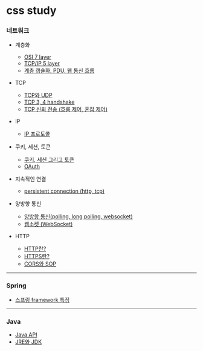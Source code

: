 # css study


### 네트워크
- 계층화
  - [OSI 7 layer](https://github.com/q6801/study/blob/main/CS/Network/OSI%207%20layer.md)
  - [TCP/IP 5 layer](https://github.com/q6801/study/blob/main/CS/Network/TCP%20IP%205%20layer.md)
  - [계층 캡슐화, PDU, 웹 통신 흐름](https://github.com/q6801/study/blob/main/CS/Network/Network%20flow.md)

- TCP
  - [TCP와 UDP](https://github.com/q6801/study/blob/main/CS/Network/TCP%20and%20UDP.md)
  - [TCP 3, 4 handshake](https://github.com/q6801/study/blob/main/CS/Network/TCP%203%2C%204%20handshake.md)
  - [TCP 신뢰 전송 (흐름 제어, 혼잡 제어)](https://github.com/q6801/study/blob/main/CS/Network/TCP%20reliable%20delivery.md)

- IP
  - [IP 프로토콜](https://github.com/q6801/study/blob/main/CS/Network/Ip%20protocol.md)

- 쿠키, 세션, 토큰
  - [쿠키, 세션 그리고 토큰](https://github.com/q6801/study/blob/main/CS/Network/Cookie%2C%20Session%2C%20Token.md)
  - [OAuth](https://github.com/q6801/study/blob/main/CS/Network/OAuth.md)
- 지속적인 연결
  - [persistent connection (http, tcp)](https://github.com/q6801/study/blob/main/CS/Network/Persistent%20Connection.md)
- 양방향 통신  
  - [양방향 통신(polling, long polling, websocket)](https://github.com/q6801/study/blob/main/CS/Network/Full%20Duplex%20Connection.md)
  - [웹소켓 (WebSocket)](https://github.com/q6801/study/blob/main/CS/Network/WebSocket.md)

- HTTP
  - [HTTP란?](https://github.com/q6801/study/blob/main/CS/Network/HTTP.md)
  - [HTTPS란?](https://github.com/q6801/study/blob/main/CS/Network/HTTPS.md)
  - [CORS와 SOP](https://github.com/q6801/study/blob/main/CS/Network/CORS.md)
---

### Spring
- [스프링 framework 특징](https://github.com/q6801/study/blob/main/CS/Spring/Spring%20framework%20features.md)

---

### Java
- [Java API](https://github.com/q6801/study/blob/main/CS/Java/java%20api.md)
- [JRE와 JDK](https://github.com/q6801/study/blob/main/CS/Java/jdk%20jre.md)
